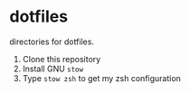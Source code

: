 # dotfiles
directories for dotfiles.
1. Clone this repository
2. Install GNU `stow`
3. Type `stow zsh` to get my zsh configuration
